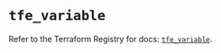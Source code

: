 # `tfe_variable`

Refer to the Terraform Registry for docs: [`tfe_variable`](https://registry.terraform.io/providers/hashicorp/tfe/0.51.1/docs/resources/variable).
